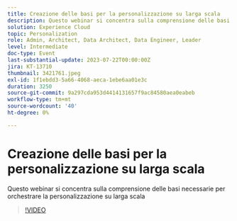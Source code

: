 ```yaml
---
title: Creazione delle basi per la personalizzazione su larga scala
description: Questo webinar si concentra sulla comprensione delle basi necessarie per orchestrare la personalizzazione su larga scala
solution: Experience Cloud
topic: Personalization
role: Admin, Architect, Data Architect, Data Engineer, Leader
level: Intermediate
doc-type: Event
last-substantial-update: 2023-07-22T00:00:00Z
jira: KT-13710
thumbnail: 3421761.jpeg
exl-id: 1f1ebdd3-5a66-4068-aeca-1ebe6aa01e3c
duration: 3250
source-git-commit: 9a297cda953d4414131657f9ac84580aea0eabeb
workflow-type: tm+mt
source-wordcount: '40'
ht-degree: 0%

---
```


# Creazione delle basi per la personalizzazione su larga scala

Questo webinar si concentra sulla comprensione delle basi necessarie per orchestrare la personalizzazione su larga scala

>[!VIDEO](https://video.tv.adobe.com/v/3421761/?learn=on)
